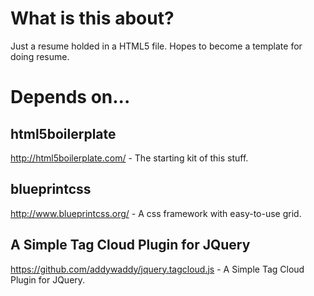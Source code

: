 # What is this about?

Just a resume holded in a HTML5 file. Hopes to become a template for doing resume.


# Depends on...

## html5boilerplate

http://html5boilerplate.com/ - The starting kit of this stuff.

## blueprintcss

http://www.blueprintcss.org/ - A css framework with easy-to-use grid.

## A Simple Tag Cloud Plugin for JQuery

https://github.com/addywaddy/jquery.tagcloud.js - A Simple Tag Cloud Plugin for JQuery.
